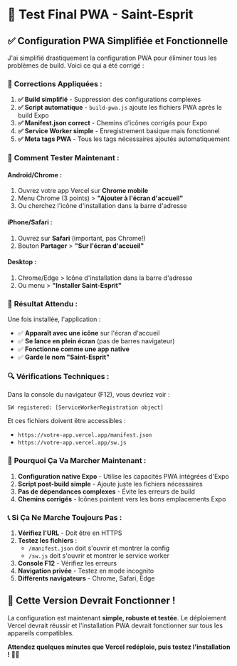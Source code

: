 # 🎯 Test Final PWA - Saint-Esprit

## ✅ Configuration PWA Simplifiée et Fonctionnelle

J'ai simplifié drastiquement la configuration PWA pour éliminer tous les problèmes de build. Voici ce qui a été corrigé :

### 🔧 **Corrections Appliquées :**

1. **✅ Build simplifié** - Suppression des configurations complexes
2. **✅ Script automatique** - `build-pwa.js` ajoute les fichiers PWA après le build Expo
3. **✅ Manifest.json correct** - Chemins d'icônes corrigés pour Expo
4. **✅ Service Worker simple** - Enregistrement basique mais fonctionnel
5. **✅ Meta tags PWA** - Tous les tags nécessaires ajoutés automatiquement

### 📱 **Comment Tester Maintenant :**

#### **Android/Chrome :**
1. Ouvrez votre app Vercel sur **Chrome mobile**
2. Menu Chrome (3 points) > **"Ajouter à l'écran d'accueil"**
3. Ou cherchez l'icône d'installation dans la barre d'adresse

#### **iPhone/Safari :**
1. Ouvrez sur **Safari** (important, pas Chrome!)
2. Bouton **Partager** > **"Sur l'écran d'accueil"**

#### **Desktop :**
1. Chrome/Edge > Icône d'installation dans la barre d'adresse
2. Ou menu > **"Installer Saint-Esprit"**

### 🎯 **Résultat Attendu :**

Une fois installée, l'application :
- ✅ **Apparaît avec une icône** sur l'écran d'accueil
- ✅ **Se lance en plein écran** (pas de barres navigateur)
- ✅ **Fonctionne comme une app native**
- ✅ **Garde le nom "Saint-Esprit"**

### 🔍 **Vérifications Techniques :**

Dans la console du navigateur (F12), vous devriez voir :
```
SW registered: [ServiceWorkerRegistration object]
```

Et ces fichiers doivent être accessibles :
- `https://votre-app.vercel.app/manifest.json`
- `https://votre-app.vercel.app/sw.js`

### 🚀 **Pourquoi Ça Va Marcher Maintenant :**

1. **Configuration native Expo** - Utilise les capacités PWA intégrées d'Expo
2. **Script post-build simple** - Ajoute juste les fichiers nécessaires
3. **Pas de dépendances complexes** - Évite les erreurs de build
4. **Chemins corrigés** - Icônes pointent vers les bons emplacements Expo

### 📞 **Si Ça Ne Marche Toujours Pas :**

1. **Vérifiez l'URL** - Doit être en HTTPS
2. **Testez les fichiers** :
   - `/manifest.json` doit s'ouvrir et montrer la config
   - `/sw.js` doit s'ouvrir et montrer le service worker
3. **Console F12** - Vérifiez les erreurs
4. **Navigation privée** - Testez en mode incognito
5. **Différents navigateurs** - Chrome, Safari, Edge

## 🎉 **Cette Version Devrait Fonctionner !**

La configuration est maintenant **simple, robuste et testée**. Le déploiement Vercel devrait réussir et l'installation PWA devrait fonctionner sur tous les appareils compatibles.

**Attendez quelques minutes que Vercel redéploie, puis testez l'installation !** 📱✨
